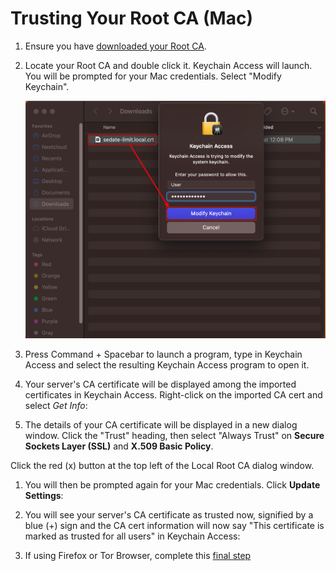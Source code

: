 # Trusting Your Root CA (Mac)

1. Ensure you have [downloaded your Root CA](../../../user-manual/trust-ca.md#download-your-root-ca).

1. Locate your Root CA and double click it. Keychain Access will launch. You will be prompted for your Mac credentials. Select "Modify Keychain".

   ![Setup](./assets/ca-modify-keychain.png)

1. Press Command + Spacebar to launch a program, type in Keychain Access and select the resulting Keychain Access program to open it.

1. Your server's CA certificate will be displayed among the imported certificates in Keychain Access. Right-click on the imported CA cert and select _Get Info_:

1. The details of your CA certificate will be displayed in a new dialog window. Click the "Trust" heading, then select "Always Trust" on **Secure Sockets Layer (SSL)** and **X.509 Basic Policy**.

Click the red (x) button at the top left of the Local Root CA dialog window.

1. You will then be prompted again for your Mac credentials. Click **Update Settings**:

1. You will see your server's CA certificate as trusted now, signified by a blue (+) sign and the CA cert information will now say "This certificate is marked as trusted for all users" in Keychain Access:

1. If using Firefox or Tor Browser, complete this [final step](../../firefox-guides/ca.md#mac--windows)
